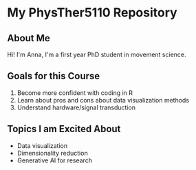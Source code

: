 # My PhysTher5110 Repository

## About Me
Hi! I'm Anna, I'm a first year PhD student in movement science.

## Goals for this Course
1. Become more confident with coding in R
2. Learn about pros and cons about data visualization methods
3. Understand hardware/signal transduction

## Topics I am Excited About
- Data visualization
- Dimensionality reduction
- Generative AI for research